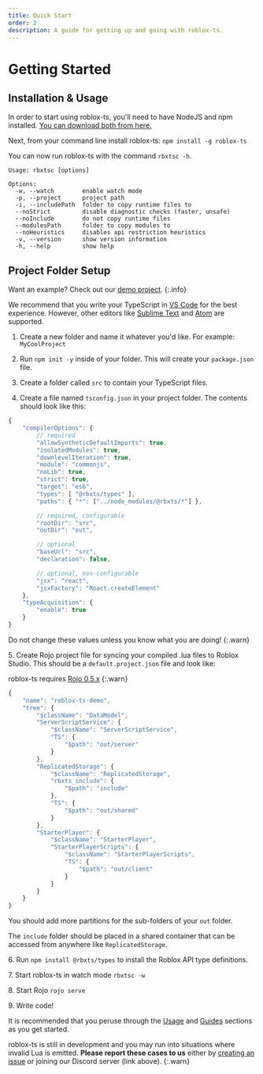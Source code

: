 ```yaml
---
title: Quick Start
order: 2
description: A guide for getting up and going with roblox-ts.
---
```


# Getting Started

## Installation & Usage

In order to start using roblox-ts, you'll need to have NodeJS and npm installed. [You can download both from here.](https://nodejs.org/)

Next, from your command line install roblox-ts: `npm install -g roblox-ts`

You can now run roblox-ts with the command `rbxtsc -h`.

```
Usage: rbxtsc [options]

Options:
  -w, --watch        enable watch mode
  -p, --project      project path
  -i, --includePath  folder to copy runtime files to
  --noStrict         disable diagnostic checks (faster, unsafe)
  --noInclude        do not copy runtime files
  --modulesPath      folder to copy modules to
  --noHeuristics     disables api restriction heuristics
  -v, --version      show version information
  -h, --help         show help
```

## Project Folder Setup

Want an example? Check out our [demo project](https://github.com/roblox-ts/demo).
{:.info}

We recommend that you write your TypeScript in [VS Code](https://code.visualstudio.com/) for the best experience. However, other editors like [Sublime Text](https://www.sublimetext.com/) and [Atom](https://atom.io/) are supported.

1. Create a new folder and name it whatever you'd like. For example: `MyCoolProject`

2. Run `npm init -y` inside of your folder. This will create your `package.json` file.

3. Create a folder called `src` to contain your TypeScript files.

4. Create a file named `tsconfig.json` in your project folder. The contents should look like this:

```js
{
	"compilerOptions": {
		// required
		"allowSyntheticDefaultImports": true,
		"isolatedModules": true,
		"downlevelIteration": true,
		"module": "commonjs",
		"noLib": true,
		"strict": true,
		"target": "es6",
		"types": [ "@rbxts/types" ],
		"paths": { "*": ["../node_modules/@rbxts/*"] },

		// required, configurable
		"rootDir": "src",
		"outDir": "out",

		// optional
		"baseUrl": "src",
		"declaration": false,

		// optional, non-configurable
		"jsx": "react",
		"jsxFactory": "Roact.createElement"
	},
	"typeAcquisition": {
		"enable": true
	}
}
```
Do not change these values unless you know what you are doing!
{:.warn}

5\. Create Rojo project file for syncing your compiled .lua files to Roblox Studio. This should be a `default.project.json` file and look like:

roblox-ts requires [Rojo 0.5.x](https://lpghatguy.github.io/rojo/0.5.x/)
{:.warn}

```js
{
	"name": "roblox-ts-demo",
	"tree": {
		"$className": "DataModel",
		"ServerScriptService": {
			"$className": "ServerScriptService",
			"TS": {
				"$path": "out/server"
			}
		},
		"ReplicatedStorage": {
			"$className": "ReplicatedStorage",
			"rbxts_include": {
				"$path": "include"
			},
			"TS": {
				"$path": "out/shared"
			}
		},
		"StarterPlayer": {
			"$className": "StarterPlayer",
			"StarterPlayerScripts": {
				"$className": "StarterPlayerScripts",
				"TS": {
					"$path": "out/client"
				}
			}
		}
	}
}

```
You should add more partitions for the sub-folders of your `out` folder.

The `include` folder should be placed in a shared container that can be accessed from anywhere like `ReplicatedStorage`.

6\. Run `npm install @rbxts/types` to install the Roblox API type definitions.

7\. Start roblox-ts in watch mode `rbxtsc -w`

8\. Start Rojo `rojo serve`

9\. Write code!

It is recommended that you peruse through the [Usage](/docs/usage/) and [Guides](/docs/guides/) sections as you get started.

roblox-ts is still in development and you may run into situations where invalid Lua is emitted. **Please report these cases to us** either by [creating an issue](https://github.com/roblox-ts/roblox-ts/issues) or joining our Discord server (link above).
{:.warn}
